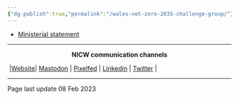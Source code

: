 ```yaml
---
{"dg-publish":true,"permalink":"/wales-net-zero-2035-challenge-group/"}
---
```



- [Ministerial statement](https://www.gov.wales/written-statement-net-zero-2035-challenge-group-first-meeting) 


***
<p style="text-align: center;font-weight:bold";>NICW communication channels</p>

󠁧 |[Website](https://nationalinfrastructurecommission.wales)| [Mastodon](https://toot.wales/@NICW) | [Pixelfed](https://pix.toot.wales/NICW) | [Linkedin](https://www.linkedin.com/company/26268509/) | [Twitter](https://twitter.com/InfraCommCymru) |
***
Page last update 08 Feb 2023